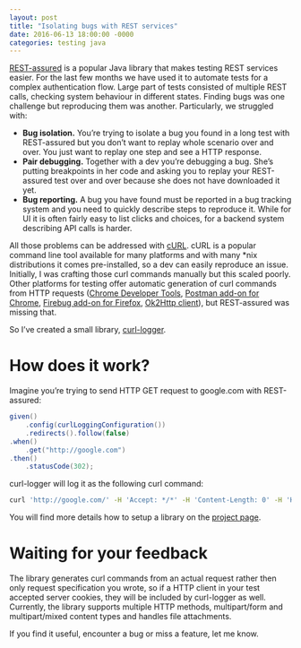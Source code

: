 ```yaml
---
layout: post
title: "Isolating bugs with REST services"
date: 2016-06-13 18:00:00 -0000
categories: testing java
---
```


[REST-assured](https://github.com/rest-assured/rest-assured) is a popular Java library that makes testing REST services easier. For the last few months we have used it to automate tests for a complex authentication flow. Large part of tests consisted of multiple REST calls, checking system behaviour in different states. Finding bugs was one challenge but reproducing them was another. Particularly, we struggled with:

* **Bug isolation.** You’re trying to isolate a bug you found in a long test with REST-assured but you don’t want to replay whole scenario over and over. You just want to replay one step and see a HTTP response.
* **Pair debugging.** Together with a dev you’re debugging a bug. She’s putting breakpoints in her code and asking you to replay your REST-assured test over and over because she does not have downloaded it yet.
* **Bug reporting.** A bug you have found must be reported in a bug tracking system and you need to quickly describe steps to reproduce it. While for UI it is often fairly easy to list clicks and choices, for a backend system describing API calls is harder.

All those problems can be addressed with [cURL](https://curl.haxx.se/). cURL is a popular command line tool available for many platforms and with many *nix distributions it comes pre-installed, so a dev can easily reproduce an issue. Initially, I was crafting those curl commands manually but this scaled poorly. Other platforms for testing offer automatic generation of curl commands from HTTP requests ([Chrome Developer Tools](https://coderwall.com/p/-fdgoq/chrome-developer-tools-adds-copy-as-curl), [Postman add-on for Chrome](https://www.getpostman.com/docs/creating_curl), [Firebug add-on for Firefox](http://www.softwareishard.com/blog/planet-mozilla/firebug-tip-resend-http-request/), [Ok2Http client](https://github.com/mrmike/Ok2Curl)), but REST-assured was missing that.

So I’ve created a small library, [curl-logger](https://github.com/dzieciou/curl-logger).

# How does it work?
Imagine you’re trying to send HTTP GET request to google.com with REST-assured:

```java
given()
    .config(curlLoggingConfiguration())
    .redirects().follow(false)
.when()
    .get("http://google.com")
.then()
    .statusCode(302);
```

curl-logger will log it as the following curl command:

```bash
curl 'http://google.com/' -H 'Accept: */*' -H 'Content-Length: 0' -H 'Host: google.com' -H 'Connection: Keep-Alive' -H 'User-Agent: Apache-HttpClient/4.5.1 (Java/1.8.0_45)' –compressed –insecure –verbose
```

You will find more details how to setup a library on the [project page](https://github.com/dzieciou/curl-logger).

# Waiting for your feedback

The library generates curl commands from an actual request rather then only request specification you wrote, so if a HTTP client in your test accepted server cookies, they will be included by curl-logger as well. Currently, the library supports multiple HTTP methods, multipart/form and multipart/mixed content types and handles file attachments.

If you find it useful, encounter a bug or miss a feature, let me know.
